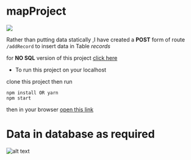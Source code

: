 # mapProject
![](https://i.imgur.com/SM48q1S.gif)


Rather than putting data statically ,I have created a **POST** form of route `/addRecord` to insert data in Table *records*

for **NO SQL** version of this project [click here](https://github.com/saurabh241930/mapProject/tree/5a7e015f72c83129fcdad6e1245887096da52ca3)

* To run this project on your localhost

clone this project then run

```
npm install OR yarn
npm start
```

then in your browser [open this link](http://localhost:4000/)











<h1>Data in database as required</h1>







![alt text](https://i.imgur.com/uGpiBR5.png)


